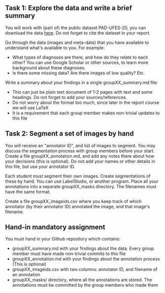 ## Task 1: Explore the data and write a brief summary

You will work with (part of) the public dataset PAD-UFES-20, you can download the data [here](https://data.mendeley.com/datasets/zr7vgbcyr2/1). Do not forget to cite the dataset in your report. 

Go through the data (images and meta-data) that you have available to understand what's available to you. For example:

* What types of diagnoses are there, and how do they relate to each other? You can use Google Scholar or other sources, to learn more background about these diagnoses. 
* Is there some missing data? Are there images of low quality? Etc.

Write a summary about your findings in a single groupXX_summary.md file:

* This can just be plain text document of 1-2 pages with text and some headings. Do not forget to add your sources/references. 
* Do not worry about the format too much, since later in the report course we will use LaTeX
* It is a requirement that each group member makes non-trivial updates to this file



## Task 2: Segment a set of images by hand

You will receive an "annotator ID", and list of images to segment. You may discuss the segmentation process with group members before your start. Create a file groupXX_annotation.md, and add any notes there about how your decisions (this is optional). Do not add your names or other details in this file, but use your annotator ID.

Each student must segment their own images. Create segmentations of these by hand. You can use LabelStudio, or another program. 
Place all your annotations into a separate groupXX_masks directory. The filenames must have the same format.

Create a file groupXX_imageids.csv where you keep track of which annotator (by their annotator ID) annotated the image, and that image's filename. 



## Hand-in mandatory assignment

You must hand in your Github repository which contains:

* groupXX_summary.md with your findings about the data. Every group member must have made non-trivial commits to this file
* groupXX_annotation.md with your findings about the annotation process (This is optional)
* groupXX_imageids.csv with two columns: annotator ID, and filename of an annotation
* groupXX_masks/ directory, where all the annotations are stored. The annotations must be committed by the group members who made them



